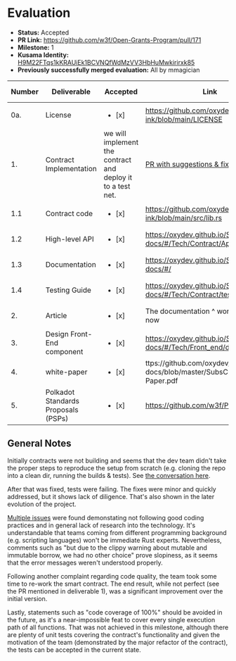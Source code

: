 # Evaluation

* **Status:** Accepted
* **PR Link:** https://github.com/w3f/Open-Grants-Program/pull/171
* **Milestone:** 1
* **Kusama Identity:** [H9M22FTqs1kKRAUiEk1BCVNQfWdMzVV3HbHuMwkirirxk85](https://polkascan.io/pre/kusama/account/H9M22FTqs1kKRAUiEk1BCVNQfWdMzVV3HbHuMwkirirxk85)
* **Previously successfully merged evaluation:** All by mmagician

| Number | Deliverable | Accepted | Link | Evaluation Notes |
| ------------- | ------------- | ------------- | ------------- |------------- |
| 0a. | License | <ul><li>[x] </li></ul> | https://github.com/oxydev/SubsCrypt-ink/blob/main/LICENSE | |
| 1. | Contract Implementation | we will implement the contract and deploy it to a test net. | [PR with suggestions & fixes](https://github.com/oxydev/SubsCrypt-ink/pull/13) |
| 1.1 | Contract code | <ul><li>[x] </li></ul> | https://github.com/oxydev/SubsCrypt-ink/blob/main/src/lib.rs | |
| 1.2 | High-level API | <ul><li>[x] </li></ul> | https://oxydev.github.io/SubsCrypt-docs/#/Tech/Contract/Api | |
| 1.3 | Documentation | <ul><li>[x] </li></ul> | https://oxydev.github.io/SubsCrypt-docs/#/ | [PR with typo fixes](https://github.com/oxydev/SubsCrypt-docs/pull/1) |
| 1.4 | Testing Guide | <ul><li>[x] </li></ul> | https://oxydev.github.io/SubsCrypt-docs/#/Tech/Contract/test | |
| 2. | Article | <ul><li>[x] </li></ul> | The documentation ^ works fine for now | | 
| 3. | Design Front-End component | <ul><li>[x] </li></ul> | https://oxydev.github.io/SubsCrypt-docs/#/Tech/Front_end/design | | 
| 4. | white-paper | <ul><li>[x] </li></ul> | ttps://github.com/oxydev/SubsCrypt-docs/blob/master/SubsCrypt-White-Paper.pdf | |
| 5. | Polkadot Standards Proposals (PSPs) | <ul><li>[x] </li></ul> | https://github.com/w3f/PSPs/pull/12 | |

## General Notes

Initially contracts were not building and seems that the dev team didn't take the proper steps to reproduce the setup from scratch (e.g. cloning the repo into a clean dir, running the builds & tests). See [the conversation here](https://github.com/w3f/Grant-Milestone-Delivery/pull/99#issuecomment-782056583). 

After that was fixed, tests were failing. The fixes were minor and quickly addressed, but it shows lack of diligence. That's also shown in the later evolution of the project.

[Multiple issues](https://github.com/w3f/Grant-Milestone-Delivery/pull/99#issuecomment-792893509) were found demonstating not following good coding practices and in general lack of research into the technology. It's understandable that teams coming from different programming background (e.g. scripting languages) won't be immediate Rust experts. Nevertheless, comments such as "but due to the clippy warning about mutable and immutable borrow, we had no other choice" prove slopiness, as it seems that the error messages weren't understood properly.

Following another complaint regarding code quality, the team took some time to re-work the smart contract. The end result, while not perfect (see the PR mentioned in deliverable 1), was a significant improvement over the initial version.

Lastly, statements such as "code coverage of 100%" should be avoided in the future, as it's a near-impossible feat to cover every single execution path of all functions. That was not achieved in this milestone, although there are plenty of unit tests covering the contract's functionality and given the motivation of the team (demonstrated by the major refactor of the contract), the tests can be accepted in the current state.

